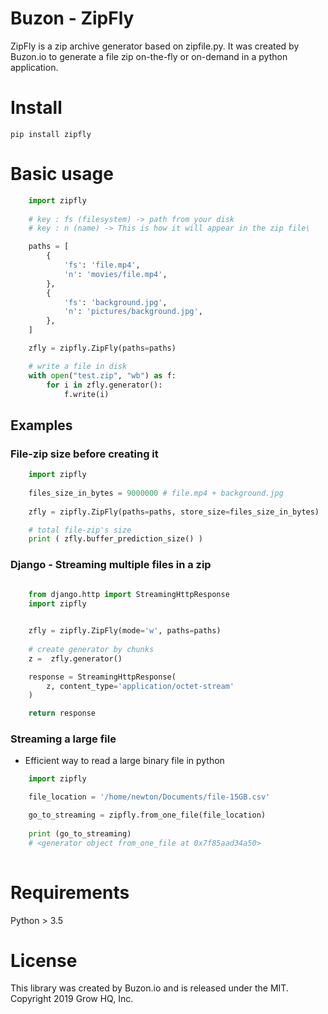 # Buzon - ZipFly

ZipFly is a zip archive generator based on zipfile.py.
It was created by Buzon.io to generate a file zip on-the-fly or on-demand in a python application.


# Install
    pip install zipfly

# Basic usage

```python
    import zipfly
    
    # key : fs (filesystem) -> path from your disk
    # key : n (name) -> This is how it will appear in the zip file\

    paths = [ 
        {
            'fs': 'file.mp4', 
            'n': 'movies/file.mp4', 
        },       
        {
            'fs': 'background.jpg', 
            'n': 'pictures/background.jpg', 
        },          
    ]

    zfly = zipfly.ZipFly(paths=paths)

    # write a file in disk
    with open("test.zip", "wb") as f:
        for i in zfly.generator():
            f.write(i)

```

## Examples


### File-zip size before creating it

```python
    import zipfly
    
    files_size_in_bytes = 9000000 # file.mp4 + background.jpg
    
    zfly = zipfly.ZipFly(paths=paths, store_size=files_size_in_bytes)

    # total file-zip's size
    print ( zfly.buffer_prediction_size() )


```


### Django - Streaming multiple files in a zip

```python
    
    from django.http import StreamingHttpResponse
    import zipfly


    zfly = zipfly.ZipFly(mode='w', paths=paths)
    
    # create generator by chunks
    z =  zfly.generator()

    response = StreamingHttpResponse(
        z, content_type='application/octet-stream'
    )          

    return response 
```

### Streaming a large file
- Efficient way to read a large binary file in python

```python
    import zipfly

    file_location = '/home/newton/Documents/file-15GB.csv'

    go_to_streaming = zipfly.from_one_file(file_location)
    
    print (go_to_streaming)
    # <generator object from_one_file at 0x7f85aad34a50>
    
```

# Requirements
Python > 3.5

# License
This library was created by Buzon.io and is released under the MIT. Copyright 2019 Grow HQ, Inc.